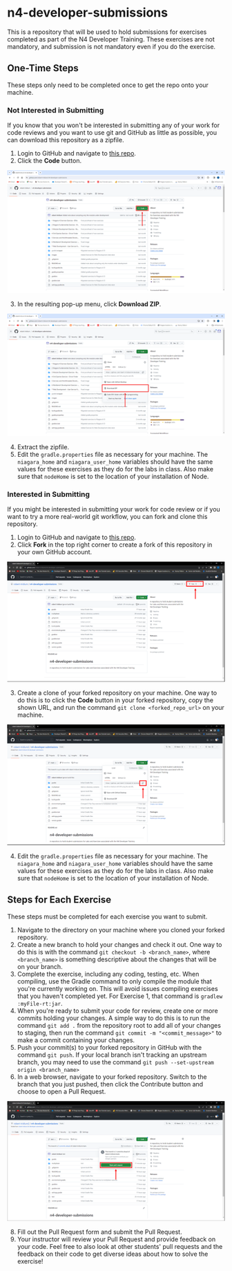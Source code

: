 # n4-developer-submissions
This is a repository that will be used to hold submissions for exercises completed as part of the N4 Developer Training. These exercises are not mandatory, and submission is not mandatory even if you do the exercise.

## One-Time Steps
These steps only need to be completed once to get the repo onto your machine.

### Not Interested in Submitting
If you know that you won't be interested in submitting any of your work for code reviews and you want to use git and GitHub as little as possible, you can download this repository as a zipfile.
1. Login to GitHub and navigate to [this repo](https://github.com/robert-tridium/n4-developer-submissions).
2. Click the **Code** button.

![The Code button in a GitHub repo](images/code_button_img.png)

3. In the resulting pop-up menu, click **Download ZIP**.

![The Download ZIP button in a GitHub repo](images/zip_img.PNG)

4. Extract the zipfile.
5. Edit the `gradle.properties` file as necessary for your machine. The `niagara_home` and `niagara_user_home` variables should have the same values for these exercises as they do for the labs in class. Also make sure that `nodeHome` is set to the location of your installation of Node.

### Interested in Submitting
If you might be interested in submitting your work for code review or if you want to try a more real-world git workflow, you can fork and clone this repository.
1. Login to GitHub and navigate to [this repo](https://github.com/robert-tridium/n4-developer-submissions).
2. Click **Fork** in the top right corner to create a fork of this repository in your own GitHub account.

![The fork button in a GitHub repo](images/fork_img.PNG)

3. Create a clone of your forked repository on your machine. One way to do this is to click the **Code** button in your forked repository, copy the shown URL, and run the command `git clone <forked_repo_url>` on your machine.

![The clone dialog in a GitHub repo](images/clone_img.PNG)

4. Edit the `gradle.properties` file as necessary for your machine. The `niagara_home` and `niagara_user_home` variables should have the same values for these exercises as they do for the labs in class. Also make sure that `nodeHome` is set to the location of your installation of Node.

## Steps for Each Exercise
These steps must be completed for each exercise you want to submit.

1. Navigate to the directory on your machine where you cloned your forked repository.
2. Create a new branch to hold your changes and check it out. One way to do this is with the command `git checkout -b <branch_name>`, where `<branch_name>` is something descriptive about the changes that will be on your branch.
4. Complete the exercise, including any coding, testing, etc. When compiling, use the Gradle command to only compile the module that you're currently working on. This will avoid issues compiling exercises that you haven't completed yet. For Exercise 1, that command is `gradlew :myFile-rt:jar`.
5. When you're ready to submit your code for review, create one or more commits holding your changes. A simple way to do this is to run the command `git add .` from the repository root to add all of your changes to staging, then run the command `git commit -m "<commit_message>"` to make a commit containing your changes.
6. Push your commit(s) to your forked repository in GitHub with the command `git push`. If your local branch isn't tracking an upstream branch, you may need to use the command `git push --set-upstream origin <branch_name>`
7. In a web browser, navigate to your forked repository. Switch to the branch that you just pushed, then click the Contribute button and choose to open a Pull Request.

![The Open Pull Request button in a GitHub repo](images/pr_img.PNG)

8. Fill out the Pull Request form and submit the Pull Request.
9. Your instructor will review your Pull Request and provide feedback on your code. Feel free to also look at other students' pull requests and the feedback on their code to get diverse ideas about how to solve the exercise!
